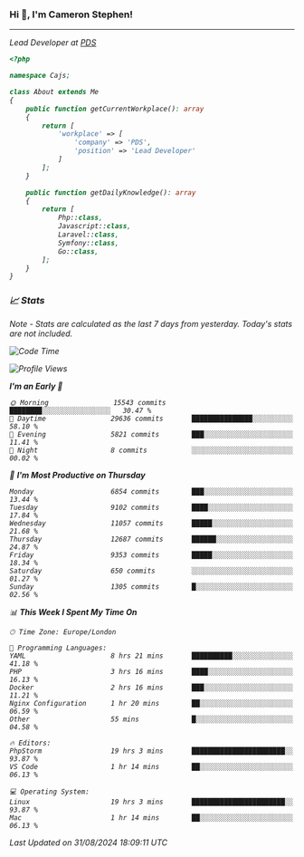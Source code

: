 ### Hi 👋, I'm Cameron Stephen!
<hr>
<p><em>Lead Developer at <a href="https://prindatasolutions.co.uk">PDS</a></p>


```php
<?php

namespace Cajs;

class About extends Me
{
    public function getCurrentWorkplace(): array
    {
        return [
            'workplace' => [
                'company' => 'PDS',
                'position' => 'Lead Developer'
            ]
        ];
    }

    public function getDailyKnowledge(): array
    {
        return [
            Php::class,
            Javascript::class,
            Laravel::class,
            Symfony::class,
            Go::class,
        ];
    }
}
```

### 📈 Stats
<p><em>Note - Stats are calculated as the last 7 days from yesterday. Today's stats are not included.</em></p>


<!--START_SECTION:waka-->
![Code Time](http://img.shields.io/badge/Code%20Time-3%2C930%20hrs%2056%20mins-blue)

![Profile Views](http://img.shields.io/badge/Profile%20Views-0-blue)

**I'm an Early 🐤** 

```text
🌞 Morning                15543 commits       ████████░░░░░░░░░░░░░░░░░   30.47 % 
🌆 Daytime                29636 commits       ███████████████░░░░░░░░░░   58.10 % 
🌃 Evening                5821 commits        ███░░░░░░░░░░░░░░░░░░░░░░   11.41 % 
🌙 Night                  8 commits           ░░░░░░░░░░░░░░░░░░░░░░░░░   00.02 % 
```
📅 **I'm Most Productive on Thursday** 

```text
Monday                   6854 commits        ███░░░░░░░░░░░░░░░░░░░░░░   13.44 % 
Tuesday                  9102 commits        ████░░░░░░░░░░░░░░░░░░░░░   17.84 % 
Wednesday                11057 commits       █████░░░░░░░░░░░░░░░░░░░░   21.68 % 
Thursday                 12687 commits       ██████░░░░░░░░░░░░░░░░░░░   24.87 % 
Friday                   9353 commits        █████░░░░░░░░░░░░░░░░░░░░   18.34 % 
Saturday                 650 commits         ░░░░░░░░░░░░░░░░░░░░░░░░░   01.27 % 
Sunday                   1305 commits        █░░░░░░░░░░░░░░░░░░░░░░░░   02.56 % 
```


📊 **This Week I Spent My Time On** 

```text
🕑︎ Time Zone: Europe/London

💬 Programming Languages: 
YAML                     8 hrs 21 mins       ██████████░░░░░░░░░░░░░░░   41.18 % 
PHP                      3 hrs 16 mins       ████░░░░░░░░░░░░░░░░░░░░░   16.13 % 
Docker                   2 hrs 16 mins       ███░░░░░░░░░░░░░░░░░░░░░░   11.21 % 
Nginx Configuration      1 hr 20 mins        ██░░░░░░░░░░░░░░░░░░░░░░░   06.59 % 
Other                    55 mins             █░░░░░░░░░░░░░░░░░░░░░░░░   04.58 % 

🔥 Editors: 
PhpStorm                 19 hrs 3 mins       ███████████████████████░░   93.87 % 
VS Code                  1 hr 14 mins        ██░░░░░░░░░░░░░░░░░░░░░░░   06.13 % 

💻 Operating System: 
Linux                    19 hrs 3 mins       ███████████████████████░░   93.87 % 
Mac                      1 hr 14 mins        ██░░░░░░░░░░░░░░░░░░░░░░░   06.13 % 
```


 Last Updated on 31/08/2024 18:09:11 UTC
<!--END_SECTION:waka-->
